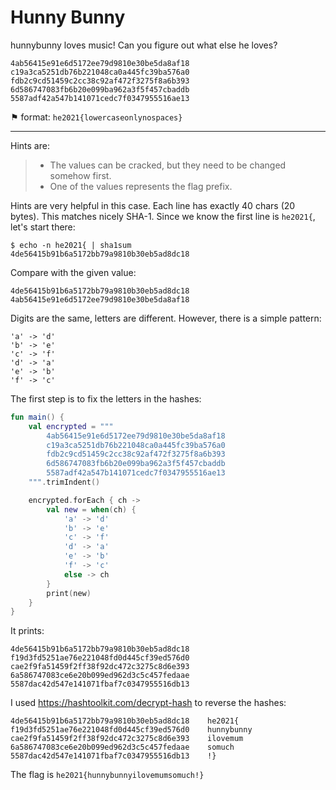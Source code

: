 # Hunny Bunny
hunnybunny loves music! Can you figure out what else he loves?

```
4ab56415e91e6d5172ee79d9810e30be5da8af18
c19a3ca5251db76b221048ca0a445fc39ba576a0
fdb2c9cd51459c2cc38c92af472f3275f8a6b393
6d586747083fb6b20e099ba962a3f5f457cbaddb
5587adf42a547b141071cedc7f0347955516ae13
```

⚑ format: `he2021{lowercaseonlynospaces}`

---

Hints are:
> - The values can be cracked, but they need to be changed somehow first.
> - One of the values represents the flag prefix.

Hints are very helpful in this case. Each line has exactly 40 chars (20 bytes). This matches
nicely SHA-1. Since we know the first line is `he2021{`, let's start there:
```
$ echo -n he2021{ | sha1sum
4de56415b91b6a5172bb79a9810b30eb5ad8dc18
```

Compare with the given value:
```
4de56415b91b6a5172bb79a9810b30eb5ad8dc18
4ab56415e91e6d5172ee79d9810e30be5da8af18
```

Digits are the same, letters are different. However, there is a simple pattern:
```
'a' -> 'd'
'b' -> 'e'
'c' -> 'f'
'd' -> 'a'
'e' -> 'b'
'f' -> 'c'
```

The first step is to fix the letters in the hashes:
```kotlin
fun main() {
    val encrypted = """
        4ab56415e91e6d5172ee79d9810e30be5da8af18
        c19a3ca5251db76b221048ca0a445fc39ba576a0
        fdb2c9cd51459c2cc38c92af472f3275f8a6b393
        6d586747083fb6b20e099ba962a3f5f457cbaddb
        5587adf42a547b141071cedc7f0347955516ae13
    """.trimIndent()

    encrypted.forEach { ch ->
        val new = when(ch) {
            'a' -> 'd'
            'b' -> 'e'
            'c' -> 'f'
            'd' -> 'a'
            'e' -> 'b'
            'f' -> 'c'
            else -> ch
        }
        print(new)
    }
}
```

It prints:
```
4de56415b91b6a5172bb79a9810b30eb5ad8dc18
f19d3fd5251ae76e221048fd0d445cf39ed576d0
cae2f9fa51459f2ff38f92dc472c3275c8d6e393
6a586747083ce6e20b099ed962d3c5c457fedaae
5587dac42d547e141071fbaf7c0347955516db13
```

I used https://hashtoolkit.com/decrypt-hash to reverse the hashes:
```
4de56415b91b6a5172bb79a9810b30eb5ad8dc18    he2021{
f19d3fd5251ae76e221048fd0d445cf39ed576d0    hunnybunny
cae2f9fa51459f2ff38f92dc472c3275c8d6e393    ilovemum
6a586747083ce6e20b099ed962d3c5c457fedaae    somuch
5587dac42d547e141071fbaf7c0347955516db13    !}
```

The flag is `he2021{hunnybunnyilovemumsomuch!}`